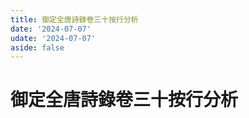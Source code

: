 ```yaml
---
title: 御定全唐詩錄卷三十按行分析
date: '2024-07-07'
udate: '2024-07-07'
aside: false
---
```

# 御定全唐詩錄卷三十按行分析

<LinePage :list="lines" :chapternum="30" />

<script setup>
const chapter = '卷三十';
import lines from '/data/qtsl/卷三十/lines.json'
</script>
